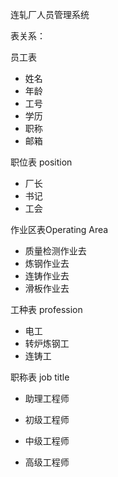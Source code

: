 连轧厂人员管理系统

表关系：

员工表

* 姓名
* 年龄
* 工号
* 学历
* 职称
* 邮箱

职位表 position

* 厂长
* 书记
* 工会

作业区表Operating Area

* 质量检测作业去
* 炼钢作业去
* 连铸作业去
* 滑板作业去

工种表  profession

* 电工
* 转炉炼钢工
* 连铸工

职称表 job title

* 助理工程师


* 初级工程师

* 中级工程师

* 高级工程师

  ​

